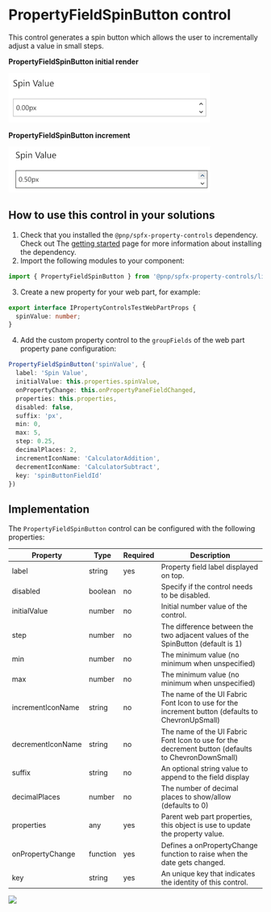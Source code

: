 # PropertyFieldSpinButton control

This control generates a spin button which allows the user to incrementally adjust a value in small steps.

**PropertyFieldSpinButton initial render**

![Spin button initial](../assets/spinbutton-initial.png)

**PropertyFieldSpinButton increment**

![Spin button increment](../assets/spinbutton-increment.png)

## How to use this control in your solutions

1. Check that you installed the `@pnp/spfx-property-controls` dependency. Check out The [getting started](../#getting-started) page for more information about installing the dependency.
2. Import the following modules to your component:

```TypeScript
import { PropertyFieldSpinButton } from '@pnp/spfx-property-controls/lib/PropertyFieldSpinButton';
```

3. Create a new property for your web part, for example:

```TypeScript
export interface IPropertyControlsTestWebPartProps {
  spinValue: number;
}
```

4. Add the custom property control to the `groupFields` of the web part property pane configuration:

```TypeScript
PropertyFieldSpinButton('spinValue', {
  label: 'Spin Value',
  initialValue: this.properties.spinValue,
  onPropertyChange: this.onPropertyPaneFieldChanged,
  properties: this.properties,
  disabled: false,
  suffix: 'px',
  min: 0,
  max: 5,
  step: 0.25,
  decimalPlaces: 2,
  incrementIconName: 'CalculatorAddition',
  decrementIconName: 'CalculatorSubtract',
  key: 'spinButtonFieldId'
})
```

## Implementation

The `PropertyFieldSpinButton` control can be configured with the following properties:

| Property | Type | Required | Description |
| ---- | ---- | ---- | ---- |
| label | string | yes | Property field label displayed on top. |
| disabled | boolean | no | Specify if the control needs to be disabled. |
| initialValue | number | no | Initial number value of the control. |
| step | number | no | The difference between the two adjacent values of the SpinButton (default is 1) |
| min | number | no | The minimum value (no minimum when unspecified) |
| max | number | no | The minimum value (no minimum when unspecified) |
| incrementIconName | string | no | The name of the UI Fabric Font Icon to use for the increment button (defaults to ChevronUpSmall) |
| decrementIconName | string | no | The name of the UI Fabric Font Icon to use for the decrement button (defaults to ChevronDownSmall) |
| suffix | string | no | An optional string value to append to the field display |
| decimalPlaces | number | no | The number of decimal places to show/allow (defaults to 0) |
| properties | any | yes | Parent web part properties, this object is use to update the property value.  |
| onPropertyChange | function | yes | Defines a onPropertyChange function to raise when the date gets changed. |
| key | string | yes | An unique key that indicates the identity of this control. |

![](https://telemetry.sharepointpnp.com/sp-dev-fx-property-controls/wiki/PropertyFieldSpinButton)